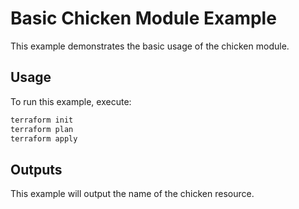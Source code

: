 # Basic Chicken Module Example

This example demonstrates the basic usage of the chicken module.

## Usage

To run this example, execute:

```bash
terraform init
terraform plan
terraform apply
```

## Outputs

This example will output the name of the chicken resource.
